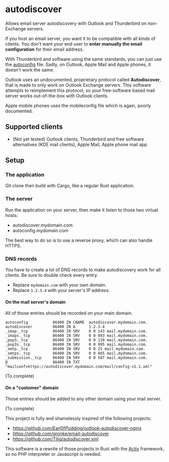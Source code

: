 # autodiscover

Allows email server autodiscovery with Outlook and Thunderbird on non-Exchange servers.

If you host an email server, you want it to be compatible with all kinds of clients. You don't want your end user to **enter manually the email configuration** for their email address.

With Thunderbird and software using the same standards, you can just use the [autoconfig](https://developer.mozilla.org/en-US/docs/Mozilla/Thunderbird/Autoconfiguration) file. Sadly, on Outlook, Apple Mail and Apple phones, it doesn't work the same.

Outlook uses an undocumented, proprietary protocol called **Autodiscover**, that is made to only work on Outlook Exchange servers. This software attempts to reimplement this protocol, so your free-software based mail server works out-of-the-box with Outlook clients.

Apple mobile phones uses the mobileconfig file which is again, poorly documented.

## Supported clients
- (Not yet tested) Outlook clients, Thunderbird and free software alternatives (KDE mail clients), Apple Mail, Apple phone mail app

## Setup

### The application

Git clone then build with Cargo, like a regular Rust application.

### The server

Run the application on your server, then make it listen to those two virtual hosts:
- autodiscover.mydomain.com
- autoconfig.mydomain.com

The best way to do so is to use a reverse proxy, which can also handle HTTPS.

### DNS records

You have to create a lot of DNS records to make autodiscovery work for all clients. Be sure to double check every entry.

- Replace `mydomain.com` with your own domain.
- Replace `1.2.3.4` with your server's IP address.

#### On the mail server's domain

All of those entries should be recorded on your main domain.

```
autoconfig           86400 IN CNAME  autodiscover.mydomain.com.
autodiscover         86400 IN A      1.2.3.4
_imap._tcp           86400 IN SRV    0 0 143 mail.mydomain.com.
_imaps._tcp          86400 IN SRV    0 0 993 mail.mydomain.com.
_pop3._tcp           86400 IN SRV    0 0 110 mail.mydomain.com.
_pop3s._tcp          86400 IN SRV    0 0 995 mail.mydomain.com.
_smtp._tcp           86400 IN SRV    0 0 25 mail.mydomain.com.
_smtps._tcp          86400 IN SRV    0 0 465 mail.mydomain.com.
_submission._tcp     86400 IN SRV    0 0 587 mail.mydomain.com.
@                    86400 IN TXT    "mailconf=https://autodiscover.mydomain.com/mail/config-v1.1.xml"
```

(To complete)

#### On a "customer" domain

Those entries should be added to any other domain using your mail server.

(To complete)



This project is fully and shamelessly inspired of the following projects:
- https://github.com/Earl0fPudding/outlook-autodiscover-nginx
- https://github.com/gronke/email-autodiscover
- https://github.com/Tiliq/autodiscover.xml

This software is a rewrite of those projects in Rust with the [Actix](https://actix.rs) framework, so no PHP interpreter or Javascript is needed.

